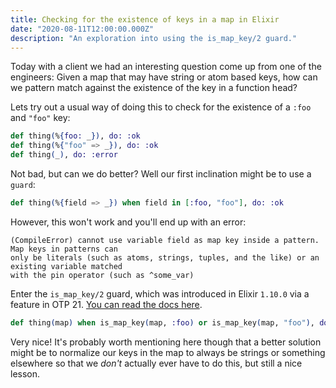 ```yaml
---
title: Checking for the existence of keys in a map in Elixir
date: "2020-08-11T12:00:00.000Z"
description: "An exploration into using the is_map_key/2 guard."
---
```


Today with a client we had an interesting question come up from one of the engineers: Given a map that may have string or atom based keys, how can we pattern match against the existence of the key in a function head?

Lets try out a usual way of doing this to check for the existence of a `:foo` and `"foo"` key:

```elixir
def thing(%{foo: _}), do: :ok
def thing(%{"foo" => _}), do: :ok
def thing(_), do: :error
```

Not bad, but can we do better? Well our first inclination might be to use a `guard`:

```elixir
def thing(%{field => _}) when field in [:foo, "foo"], do: :ok
```

However, this won't work and you'll end up with an error:

```
(CompileError) cannot use variable field as map key inside a pattern. Map keys in patterns can
only be literals (such as atoms, strings, tuples, and the like) or an existing variable matched
with the pin operator (such as ^some_var)
```

Enter the `is_map_key/2` guard, which was introduced in Elixir `1.10.0` via a feature in OTP 21. [You can read the docs here](https://hexdocs.pm/elixir/Kernel.html#is_map_key/2).

```elixir
def thing(map) when is_map_key(map, :foo) or is_map_key(map, "foo"), do: :ok
```

Very nice! It's probably worth mentioning here though that a better solution might be to normalize our keys in the map
to always be strings or something elsewhere so that we _don't_ actually ever have to do this, but still a nice lesson.
